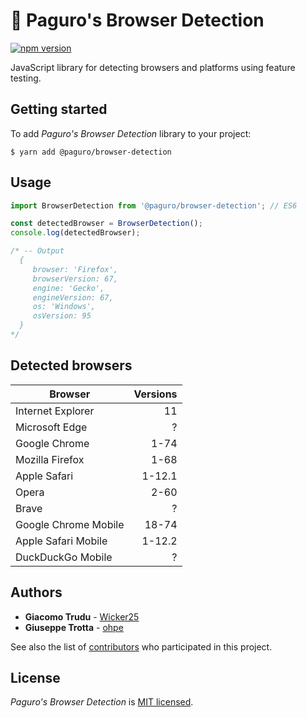 # 🔎 Paguro's Browser Detection

[![npm version](https://badge.fury.io/js/%40paguro%2Fbrowser-detection.svg)](https://badge.fury.io/js/%40paguro%2Fbrowser-detection)

JavaScript library for detecting browsers and platforms using feature testing.

## Getting started

To add _Paguro's Browser Detection_ library to your project:

```
$ yarn add @paguro/browser-detection
```

## Usage

```js
import BrowserDetection from '@paguro/browser-detection'; // ES6

const detectedBrowser = BrowserDetection();
console.log(detectedBrowser);

/* -- Output
  {
     browser: 'Firefox',
     browserVersion: 67,
     engine: 'Gecko',
     engineVersion: 67,
     os: 'Windows',
     osVersion: 95
  }
*/
```

## Detected browsers

| Browser              | Versions |
|----------------------|---------:|
| Internet Explorer    |    11    |
| Microsoft Edge       |     ?    |
| Google Chrome        |   1-74   |
| Mozilla Firefox      |   1-68   |
| Apple Safari         |  1-12.1  |
| Opera                |   2-60   |
| Brave                |     ?    |
| Google Chrome Mobile |   18-74  |
| Apple Safari Mobile  |  1-12.2  |
| DuckDuckGo Mobile    |     ?    |

## Authors

* **Giacomo Trudu** - [Wicker25](https://github.com/Wicker25)
* **Giuseppe Trotta** - [ohpe](https://github.com/ohpe)

See also the list of [contributors](https://github.com/Wicker25/browser-detection/graphs/contributors)
who participated in this project.

## License

_Paguro's Browser Detection_ is [MIT licensed](LICENSE).
